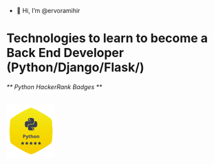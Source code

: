 - 👋 Hi, I’m @ervoramihir

# Technologies to learn to become a Back End Developer (Python/Django/Flask/)


###### **  Python HackerRank Badges **
![Python HackerRank Badge](Screenshot_from_2021-06-28_11-08-50-removebg-preview.png?raw=true)

